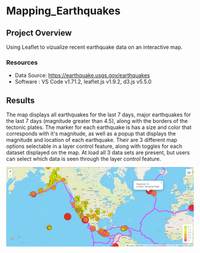 # Mapping_Earthquakes

## Project Overview
Using Leaflet to vizualize recent earthquake data on an interactive map.

### Resources
- Data Source: https://earthquake.usgs.gov/earthquakes
- Software : VS Code v1.71.2, leaflet.js v1.9.2, d3.js v5.5.0

## Results
The map displays all earthquakes for the last 7 days, major earthquakes for the last 7 days (magnitude greater than 4.5), along with the borders of the tectonic plates. The marker for each earthquake is has a size and color that corresponds with it's magnitude, as well as a popup that displays the magnitude and location of each earthquake. Their are 3 different map options selectable in a layer control feature, along with toggles for each dataset displayed on the map. At load all 3 data sets are present, but users can select which data is seen through the layer control feature. 

![Earthquake_Map](https://github.com/Jforbus/Mapping_Earthquakes/blob/main/Resources/Earthquake%20Map.png)